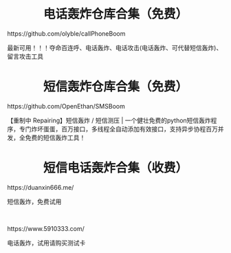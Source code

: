 <h1 align="center">电话轰炸仓库合集（免费）</h1> 

<p>https://github.com/olyble/callPhoneBoom</p>
<p>最新可用！！！夺命百连呼、电话轰炸、电话攻击(电话轰炸、可代替短信轰炸)、留言攻击工具</p>


<h1 align="center">短信轰炸仓库合集（免费）</h1> 
<p>https://github.com/OpenEthan/SMSBoom</p>
<p>【重制中 Repairing】短信轰炸 / 短信测压 | 一个健壮免费的python短信轰炸程序，专门炸坏蛋蛋，百万接口，多线程全自动添加有效接口，支持异步协程百万并发，全免费的短信轰炸工具！</p>

<h1 align="center">短信电话轰炸合集（收费）</h1> 
<p>https://duanxin666.me/</p>
<p>短信轰炸，免费试用</p>
<p>&nbsp;</p>
<p>https://www.5910333.com/</p>
<p>电话轰炸，试用请购买测试卡</p>

